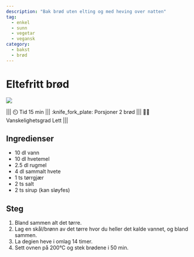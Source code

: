 ```yaml
---
description: "Bak brød uten elting og med heving over natten"
tag:
  - enkel
  - sunn
  - vegetar
  - vegansk
category:
  - bakst
  - brød
---
```


# Eltefritt brød

![](/static/eltefritt-brod/eltefritt-brod.webp)

<!-- dprint-ignore-start -->
||| :timer_clock: Tid
15 min
||| :knife_fork_plate: Porsjoner
2 brød
||| :cook: Vanskelighetsgrad
Lett
|||
<!-- dprint-ignore-end -->

## Ingredienser

- 10 dl vann
- 10 dl hvetemel
- 2.5 dl rugmel
- 4 dl sammalt hvete
- 1 ts tørrgjær
- 2 ts salt
- 2 ts sirup (kan sløyfes)

## Steg

1. Bland sammen alt det tørre.
2. Lag en skål/brønn av det tørre hvor du heller det kalde vannet, og bland sammen.
3. La degien heve i omlag 14 timer.
4. Sett ovnen på 200°C og stek brødene i 50 min.
